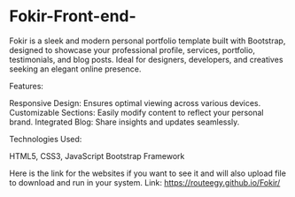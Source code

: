 # Fokir-Front-end-
Fokir is a sleek and modern personal portfolio template built with Bootstrap, designed to showcase your professional profile, services, portfolio, testimonials, and blog posts. Ideal for designers, developers, and creatives seeking an elegant online presence.  


Features:

Responsive Design: Ensures optimal viewing across various devices.
Customizable Sections: Easily modify content to reflect your personal brand.
Integrated Blog: Share insights and updates seamlessly.

Technologies Used:

HTML5, CSS3, JavaScript
Bootstrap Framework


Here is the link for the websites if you want to see it and will also upload file to download and run in your system.
Link: https://routeegy.github.io/Fokir/


